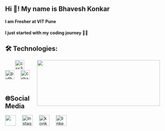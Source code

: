 <h2 align="left">Hi 👋! My name is Bhavesh Konkar </h2>
<h4>I am Fresher at VIT Pune</h4>
<h4>I just started with my coding journey 👨‍💻 </h4>

###



###


  

###
<h2>🛠️ Technologies:</h2>
<div align="left">
<img width="12" />
<img width="12" />
  <img align="right" height="150" width="400" src="https://media1.tenor.com/m/1mwdqr51emcAAAAC/test-typing.gif"  />
  <img src="https://cdn.jsdelivr.net/gh/devicons/devicon/icons/css3/css3-original.svg" height="30" alt="css3 logo"  />
  <img width="12" />
  <img src="https://cdn.jsdelivr.net/gh/devicons/devicon/icons/python/python-original.svg" height="30" alt="python logo"  />
  <img width="12" />
  <img src="https://cdn.jsdelivr.net/gh/devicons/devicon/icons/csharp/csharp-original.svg" height="30" alt="csharp logo"  />
</div>
  <img width="12" />
  <img width="12" />
<p></p>
<h2>🌐Social Media</h2>
<p></p>
<div align="left">
  <img src="https://www.svgrepo.com/show/13671/youtube.svg" height="35" alt=""  /> 
  <img width="12" />
  <img src="https://www.svgrepo.com/show/13639/instagram.svg" height="35" alt="instagram logo"  />
   <img width="12" />
  <img src="https://d3sxshmncs10te.cloudfront.net/icon/free/svg/2476484.svg?token=eyJhbGciOiJoczI1NiIsImtpZCI6ImRlZmF1bHQifQ__.eyJpc3MiOiJkM3N4c2htbmNzMTB0ZS5jbG91ZGZyb250Lm5ldCIsImV4cCI6MTcyNzYwODQzNCwicSI6bnVsbCwiaWF0IjoxNzI3MzQ5MjM0fQ__.83e21d4c0c75b29b42a131fa54745c79f2fd945b5392f996b62fc2c3544617c3" height="35" alt="konkarb.official@gmail.com"  />
   <img width="12" />
  <img src="https://www.svgrepo.com/show/75820/linkedin.svg" height="35" alt="linkedin logo"  />
</div>

###

<br clear="both">


###
